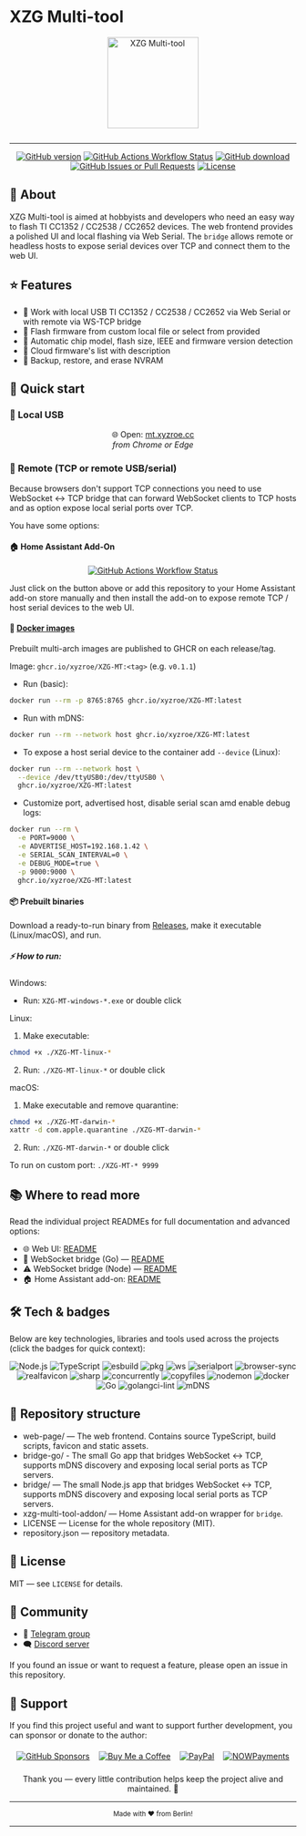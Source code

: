 # XZG Multi-tool

<div align="center">
  <img src="https://mt.xyzroe.cc/fav/favicon.svg" alt="XZG Multi-tool" style="height:160px; margin-bottom:12px;" />
</div>

---

<div align="center"> 
<a href="https://github.com/xyzroe/XZG-MT/releases"><img src="https://img.shields.io/github/release/xyzroe/XZG-MT.svg" alt="GitHub version"></img></a>
<a href="https://github.com/xyzroe/XZG-MT/actions/workflows/build-binaries.yml"><img src="https://img.shields.io/github/actions/workflow/status/xyzroe/XZG-MT/build-binaries.yml" alt="GitHub Actions Workflow Status"></img></a>
<a href="https://github.com/xyzroe/XZG-MT/releases/latest"><img src="https://img.shields.io/github/downloads/xyzroe/XZG-MT/total.svg" alt="GitHub download"></img></a>
<a href="https://github.com/xyzroe/XZG-MT/issues"><img src="https://img.shields.io/github/issues/xyzroe/XZG-MT" alt="GitHub Issues or Pull Requests"></img></a>
<a href="LICENSE"><img src="https://img.shields.io/github/license/xyzroe/XZG-MT.svg" alt="License"></img></a>
</div>

## 📖 About

XZG Multi-tool is aimed at hobbyists and developers who need an easy way to flash TI CC1352 / CC2538 / CC2652 devices. The web frontend provides a polished UI and local flashing via Web Serial. The `bridge` allows remote or headless hosts to expose serial devices over TCP and connect them to the web UI.

## ⭐ Features

- 🔌 Work with local USB TI CC1352 / CC2538 / CC2652 via Web Serial or with remote via WS-TCP bridge
- 📂 Flash firmware from custom local file or select from provided
- 🦾 Automatic chip model, flash size, IEEE and firmware version detection
- 📝 Cloud firmware's list with description
- 💾 Backup, restore, and erase NVRAM

## 🚀 Quick start

### 🔌 Local USB

<div align="center"> 
🌐 Open: <a href="https://mt.xyzroe.cc" target="_blank">mt.xyzroe.cc</a><br>
<i>from Chrome or Edge</i>
</div>

### 📡 Remote (TCP or remote USB/serial)

Because browsers don't support TCP connections you need to use WebSocket ↔ TCP bridge that can forward WebSocket clients to TCP hosts and as option expose local serial ports over TCP.

You have some options:

#### 🏠 Home Assistant Add-On

<div align="center"> 
<a alt="Open your Home Assistant instance and show the add add-on repository dialog with a specific repository URL pre-filled." href="https://my.home-assistant.io/redirect/supervisor_add_addon_repository/?repository_url=https%3A%2F%2Fgithub.com%2Fxyzroe%2FXZG-MT" target="_blank"><img src="https://my.home-assistant.io/badges/supervisor_add_addon_repository.svg" alt="GitHub Actions Workflow Status"></img></a>
</div>
 
Just click on the button above or add this repository to your Home Assistant add-on store manually and then install the add-on to expose remote TCP / host serial devices to the web UI.

#### 🐳 [Docker images](https://github.com/xyzroe/XZG-MT/pkgs/container/xzg-mt)

Prebuilt multi-arch images are published to GHCR on each release/tag.

Image: `ghcr.io/xyzroe/XZG-MT:<tag>` (e.g. `v0.1.1`)

- Run (basic):

```bash
docker run --rm -p 8765:8765 ghcr.io/xyzroe/XZG-MT:latest
```

- Run with mDNS:

```bash
docker run --rm --network host ghcr.io/xyzroe/XZG-MT:latest
```

- To expose a host serial device to the container add `--device` (Linux):

```bash
docker run --rm --network host \
  --device /dev/ttyUSB0:/dev/ttyUSB0 \
  ghcr.io/xyzroe/XZG-MT:latest
```

- Customize port, advertised host, disable serial scan amd enable debug logs:

```bash
docker run --rm \
  -e PORT=9000 \
  -e ADVERTISE_HOST=192.168.1.42 \
  -e SERIAL_SCAN_INTERVAL=0 \
  -e DEBUG_MODE=true \
  -p 9000:9000 \
  ghcr.io/xyzroe/XZG-MT:latest
```

#### 📦 Prebuilt binaries

Download a ready-to-run binary from [Releases](https://github.com/xyzroe/XZG-MT/releases), make it executable (Linux/macOS), and run.

##### ⚡ How to run:

Windows:

- Run: `XZG-MT-windows-*.exe` or double click

Linux:

1. Make executable:

```bash
chmod +x ./XZG-MT-linux-*
```

2. Run: `./XZG-MT-linux-*` or double click

macOS:

1. Make executable and remove quarantine:

```bash
chmod +x ./XZG-MT-darwin-*
xattr -d com.apple.quarantine ./XZG-MT-darwin-*
```

2. Run: `./XZG-MT-darwin-*` or double click

To run on custom port: `./XZG-MT-* 9999`

## 📚 Where to read more

Read the individual project READMEs for full documentation and advanced options:

- 🌐 Web UI: [README](web-page/README.md)
- 🚀 WebSocket bridge (Go) — [README](bridge-go/README.md)
- ⚠️ WebSocket bridge (Node) — [README](bridge/README.md)
- 🏠 Home Assistant add-on: [README](xzg-multi-tool-addon/README.md)

## 🛠️ Tech & badges

Below are key technologies, libraries and tools used across the projects (click the badges for quick context):

<div align="center">
  <img src="https://img.shields.io/badge/Node.js-%3E%3D20.18.0-brightgreen" alt="Node.js" />
  <img src="https://img.shields.io/badge/TypeScript-%5E5.5-blue" alt="TypeScript" />
  <img src="https://img.shields.io/badge/esbuild-%3E%3D0.23.0-purple" alt="esbuild" />
  <img src="https://img.shields.io/badge/pkg-for_binaries-lightgrey" alt="pkg" />
  <img src="https://img.shields.io/badge/ws-WebSocket-orange" alt="ws" />
  <img src="https://img.shields.io/badge/serialport-native-red" alt="serialport" />
  <img src="https://img.shields.io/badge/browser--sync-dev_server-blue" alt="browser-sync" />
  <img src="https://img.shields.io/badge/realfavicon-fav_gen-lightblue" alt="realfavicon" />
  <img src="https://img.shields.io/badge/sharp-image_processing-teal" alt="sharp" />
  <img src="https://img.shields.io/badge/concurrently-dev_helpers-grey" alt="concurrently" />
  <img src="https://img.shields.io/badge/copyfiles-static_copy-grey" alt="copyfiles" />
  <img src="https://img.shields.io/badge/nodemon-dev_watch-red" alt="nodemon" />
  <img src="https://img.shields.io/badge/Docker-container-blue" alt="docker" />
  <img src="https://img.shields.io/badge/Go-%3E%3D1.21-cyan" alt="Go" />
  <img src="https://img.shields.io/badge/golangci--lint-linter-brightgreen" alt="golangci-lint" />
  <img src="https://img.shields.io/badge/mDNS-zeroconf-lightgrey" alt="mDNS" />
</div>

## 📁 Repository structure

- web-page/ — The web frontend. Contains source TypeScript, build scripts, favicon and static assets.
- bridge-go/ - The small Go app that bridges WebSocket ↔ TCP, supports mDNS discovery and exposing local serial ports as TCP servers.
- bridge/ — The small Node.js app that bridges WebSocket ↔ TCP, supports mDNS discovery and exposing local serial ports as TCP servers.
- xzg-multi-tool-addon/ — Home Assistant add-on wrapper for `bridge`.
- LICENSE — License for the whole repository (MIT).
- repository.json — repository metadata.

## 📜 License

MIT — see `LICENSE` for details.

## 👥 Community

- 💬 [Telegram group](https://t.me/xzg_fw)
- 🗨️ [Discord server](https://discord.gg/A5ge3cYRKW)

If you found an issue or want to request a feature, please open an issue in this repository.

## 💖 Support

If you find this project useful and want to support further development, you can sponsor or donate to the author:

<div align="center">
  <a href="https://github.com/xyzroe" title="GitHub Sponsors"><img alt="GitHub Sponsors" src="https://img.shields.io/github/sponsors/xyzroe" style="margin:6px;"/></a>
  <a href="https://www.buymeacoffee.com/xyzroe" title="Buy Me a Coffee"><img alt="Buy Me a Coffee" src="https://img.shields.io/badge/Buy%20me%20a%20coffee-%23FFDD00.svg?logo=buy-me-a-coffee&logoColor=black" style="margin:6px;"/></a>
  <a href="https://www.paypal.com/paypalme/xyzroe" title="PayPal Me"><img alt="PayPal" src="https://img.shields.io/badge/PayPal-Donate-blue.svg?logo=paypal" style="margin:6px;"/></a>
  <a href="https://nowpayments.io/donation/xyzroe" title="Crypto donation via NOWPayments"><img alt="NOWPayments" src="https://img.shields.io/badge/Crypto-NOWPayments-purple.svg?logo=bitcoin" style="margin:6px;"/></a>
<br><br>
  Thank you — every little contribution helps keep the project alive and maintained. 🙏
</div>

---

<div align="center">
  <sub>Made with <span aria-hidden="true">❤️</span> from Berlin!</sub>
</div>
  
---
